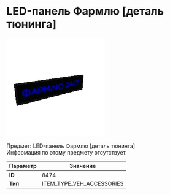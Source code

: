 # LED-панель Фармлю [деталь тюнинга]

![Item Image](../img/8474.webp?raw=true)

Предмет: LED-панель Фармлю [деталь тюнинга]<br>Информация по этому предмету отсутствует.


| Параметр | Значение |
|----------|----------|
| **ID** | 8474 |
| **Тип** | ITEM_TYPE_VEH_ACCESSORIES |

